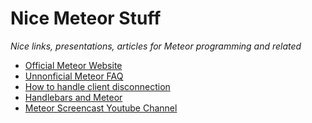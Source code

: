 Nice Meteor Stuff
=================

*Nice links, presentations, articles for Meteor programming and related*

* [Official Meteor Website](http://meteor.com/)
* [Unnonficial Meteor FAQ](https://github.com/oortcloud/unofficial-meteor-faq)
* [How to handle client disconnection](http://stackoverflow.com/questions/10257958/server-cleanup-after-a-client-disconnects)
* [Handlebars and Meteor](https://github.com/meteor/meteor/wiki/Handlebars)
* [Meteor Screencast Youtube Channel](http://www.youtube.com/user/meteorscreencasts)